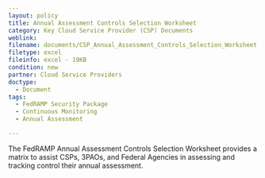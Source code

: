 ```yaml
---
layout: policy   
title: Annual Assessment Controls Selection Worksheet
category: Key Cloud Service Provider (CSP) Documents
weblink:
filename: documents/CSP_Annual_Assessment_Controls_Selection_Worksheet.xlsx
filetype: excel
fileinfo: excel - 19KB
condition: new
partner: Cloud Service Providers
doctype:
  - Document
tags:
  - FedRAMP Security Package
  - Continuous Monitoring
  - Annual Assessment

---
```

The FedRAMP Annual Assessment Controls Selection Worksheet provides a matrix to assist CSPs, 3PAOs, and Federal Agencies in assessing and tracking control their annual assessment.
